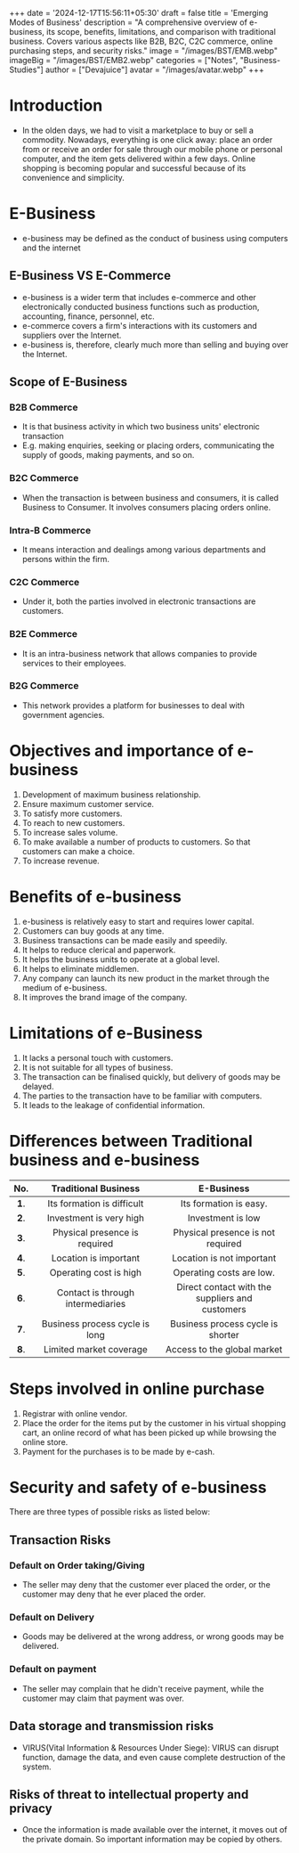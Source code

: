 +++
date = '2024-12-17T15:56:11+05:30'
draft = false
title = 'Emerging Modes of Business'
description = "A comprehensive overview of e-business, its scope, benefits, limitations, and comparison with traditional business. Covers various aspects like B2B, B2C, C2C commerce, online purchasing steps, and security risks."
image = "/images/BST/EMB.webp"
imageBig = "/images/BST/EMB2.webp"
categories = ["Notes", "Business-Studies"]
author = ["Devajuice"]
avatar = "/images/avatar.webp"
+++

# Introduction

- In the olden days, we had to visit a marketplace to buy or sell a commodity. Nowadays, everything is one click away: place an order from or receive an order for sale through our mobile phone or personal computer, and the item gets delivered within a few days. Online shopping is becoming popular and successful because of its convenience and simplicity.

# E-Business

- e-business may be defined as the conduct of business using computers and the internet

## E-Business VS E-Commerce

- e-business is a wider term that includes e-commerce and other electronically conducted business functions such as production, accounting, finance, personnel, etc.
- e-commerce covers a firm's interactions with its customers and suppliers over the Internet.
- e-business is, therefore, clearly much more than selling and buying over the Internet.

## Scope of E-Business

### B2B Commerce

- It is that business activity in which two business units' electronic transaction
- E.g. making enquiries, seeking or placing orders, communicating the supply of goods, making payments, and so on.

### B2C Commerce

- When the transaction is between business and consumers, it is called Business to Consumer. It involves consumers placing orders online.

### Intra-B Commerce

- It means interaction and dealings among various departments and persons within the firm.

### C2C Commerce

- Under it, both the parties involved in electronic transactions are customers.

### B2E Commerce

- It is an intra-business network that allows companies to provide services to their employees.

### B2G Commerce

- This network provides a platform for businesses to deal with government agencies.

# Objectives and importance of e-business

1. Development of maximum business relationship.
2. Ensure maximum customer service.
3. To satisfy more customers.
4. To reach to new customers.
5. To increase sales volume.
6. To make available a number of products to customers. So that customers can make a choice.
7. To increase revenue.

# Benefits of e-business

1. e-business is relatively easy to start and requires lower capital.
2. Customers can buy goods at any time.
3. Business transactions can be made easily and speedily.
4. It helps to reduce clerical and paperwork.
5. It helps the business units to operate at a global level.
6. It helps to eliminate middlemen.
7. Any company can launch its new product in the market through the medium of e-business.
8. It improves the brand image of the company.

# Limitations of e-Business

1. It lacks a personal touch with customers.
2. It is not suitable for all types of business.
3. The transaction can be finalised quickly, but delivery of goods may be delayed.
4. The parties to the transaction have to be familiar with computers.
5. It leads to the leakage of confidential information.

# Differences between Traditional business and e-business

|  No.   |       Traditional Business        |                     E-Business                      |
| :----: | :-------------------------------: | :-------------------------------------------------: |
| **1**. |    Its formation is difficult     |               Its formation is easy.                |
| **2**. |      Investment is very high      |                  Investment is low                  |
| **3**. |   Physical presence is required   |          Physical presence is not required          |
| **4**. |       Location is important       |              Location is not important              |
| **5**. |      Operating cost is high       |              Operating costs are low.               |
| **6**. | Contact is through intermediaries | Direct contact with the suppliers and <br>customers |
| **7**. |  Business process cycle is long   |          Business process cycle is shorter          |
| **8**. |      Limited market coverage      |             Access to the global market             |

# Steps involved in online purchase

1. Registrar with online vendor.
2. Place the order for the items put by the customer in his virtual shopping cart, an online record of what has been picked up while browsing the online store.
3. Payment for the purchases is to be made by e-cash.

# Security and safety of e-business

There are three types of possible risks as listed below:

## Transaction Risks

### Default on Order taking/Giving

- The seller may deny that the customer ever placed the order, or the customer may deny that he ever placed the order.

### Default on Delivery

- Goods may be delivered at the wrong address, or wrong goods may be delivered.

### Default on payment

- The seller may complain that he didn't receive payment, while the customer may claim that payment was over.

## Data storage and transmission risks

- VIRUS(Vital Information & Resources Under Siege): VIRUS can disrupt function, damage the data, and even cause complete destruction of the system.

## Risks of threat to intellectual property and privacy

- Once the information is made available over the internet, it moves out of the private domain. So important information may be copied by others.
